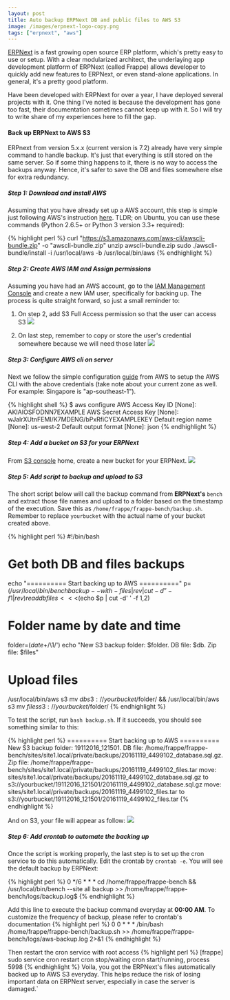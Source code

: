 ```yaml
---
layout: post
title: Auto backup ERPNext DB and public files to AWS S3
image: /images/erpnext-logo-copy.png
tags: ["erpnext", "aws"]
---
```

[ERPNext](https://erpnext.com/) is a fast growing open source ERP platform, which's pretty easy to use or setup. With a clear modularized architect, the underlaying app development platform of ERPNext (called Frappe) allows developer to quickly add new features to ERPNext, or even stand-alone applications. In general, it's a pretty good platform.

Have been developed with ERPNext for over a year, I have deployed several projects with it. One thing I've noted is because the development has gone too fast, their documentation sometimes cannot keep up with it. So I will try to write share of my experiences here to fill the gap. 

#### Back up ERPNext to AWS S3
ERPnext from version 5.x.x (current version is 7.2) already have very simple command to handle backup. It's just that everything is still stored on the same server. So if some thing happens to it, there is no way to access the backups anyway. Hence, it's safer to save the DB and files somewhere else for extra  redundancy.

##### Step 1: Download and install AWS
Assuming that you have already set up a AWS account, this step is simple just following AWS's instruction [here](http://docs.aws.amazon.com/cli/latest/userguide/installing.html#install-bundle-other-os). TLDR; on Ubuntu, you can use these commands (Python 2.6.5+ or Python 3 version 3.3+ required):
    
{% highlight perl %}
curl "https://s3.amazonaws.com/aws-cli/awscli-bundle.zip" -o "awscli-bundle.zip"
unzip awscli-bundle.zip
sudo ./awscli-bundle/install -i /usr/local/aws -b /usr/local/bin/aws
{% endhighlight %}  


##### Step 2: Create AWS IAM and Assign permissions
Assuming you have had an AWS account, go to the [IAM Management Console](https://console.aws.amazon.com/iam/home) and create a new IAM user, specifically for backing up. The process is quite straight forward, so just a small reminder to:  

1. On step 2, add S3 Full Access permission so that the user can access S3  ![](/images/IAM2.png)

2. On last step, remember to copy or store the user's credential somewhere because we will need those later ![](/images/IAM3.png)

##### Step 3: Configure AWS cli on server
Next we follow the simple configuration [guide](http://docs.aws.amazon.com/cli/latest/userguide/cli-chap-getting-started.html#cli-quick-configuration) from AWS to setup the AWS CLI with the above credentials (take note about your current zone as well. For example: Singapore is "ap-southeast-1").

{% highlight shell %}
$ aws configure
AWS Access Key ID [None]: AKIAIOSFODNN7EXAMPLE
AWS Secret Access Key [None]: wJalrXUtnFEMI/K7MDENG/bPxRfiCYEXAMPLEKEY
Default region name [None]: us-west-2
Default output format [None]: json
{% endhighlight %}

##### Step 4: Add a bucket on S3 for your ERPNext
From [S3 console](https://console.aws.amazon.com/s3/home) home, create a new bucket for your ERPNext. 
![](/images/S3-create-bucket.png)

##### Step 5: Add script to backup and upload to S3
The short script below will call the backup command from **ERPNext's** `bench` and extract those file names and upload to a folder based on the timestamp of the execution. Save this as `/home/frappe/frappe-bench/backup.sh`. Remember to replace `yourbucket` with the actual name of your bucket created above.

{% highlight perl %}
#!/bin/bash

# Get both DB and files backups
echo "========== Start backing up to AWS =========="
p=$(/usr/local/bin/bench backup --with-files |rev | cut -d' ' -f 1 | rev)
read db files<<<$(echo $p | cut -d' ' -f 1,2)

# Folder name by date and time
folder=$(date +%d%m%Y_%H%M%S | sed 's/\(:[0-9][0-9]\)[0-9]*$/\1/')
echo "New S3 backup folder: $folder. DB file:  $db. Zip file: $files" 

# Upload files
/usr/local/bin/aws s3 mv $db s3://yourbucket/$folder/ && /usr/local/bin/aws s3 mv $files s3://yourbucket/$folder/
{% endhighlight %}

To test the script, run `bash backup.sh`. If it succeeds, you should see something similar to this: 

{% highlight perl %}
========== Start backing up to AWS ==========
New S3 backup folder: 19112016_121501. DB file:  /home/frappe/frappe-bench/sites/site1.local/private/backups/20161119_4499102_database.sql.gz. Zip file: /home/frappe/frappe-bench/sites/site1.local/private/backups/20161119_4499102_files.tar
move: sites/site1.local/private/backups/20161119_4499102_database.sql.gz to s3://yourbucket/19112016_121501/20161119_4499102_database.sql.gz
move: sites/site1.local/private/backups/20161119_4499102_files.tar to s3://yourbucket/19112016_121501/20161119_4499102_files.tar
{% endhighlight %}

And on S3, your file will appear as follow:
![](/images/S3-upload.png)


##### Step 6: Add crontab to automate the backing up
Once the script is working properly, the last step is to set up the cron service to do this automatically. Edit the crontab by `crontab -e`. You will see the default backup by ERPNext:

{% highlight perl %}
0 */6 * * *  cd /home/frappe/frappe-bench && /usr/local/bin/bench --site all backup >> /home/frappe/frappe-bench/logs/backup.log$
{% endhighlight %}

Add this line to execute the backup command everyday at **00:00 AM**. To customize the frequency of backup, please refer to crontab's documentation
{% highlight perl %}
0 0 * * * /bin/bash /home/frappe/frappe-bench/backup.sh >> /home/frappe/frappe-bench/logs/aws-backup.log 2>&1
{% endhighlight %}

Then restart the cron service with root access
{% highlight perl %}
[frappe] sudo service cron restart
cron stop/waiting
cron start/running, process 5998
{% endhighlight %}
Voila, you got the ERPNext's files automatically backed up to AWS S3 everyday. This helps reduce the risk of losing important data on ERPNext server, especially in case the server is damaged.`
